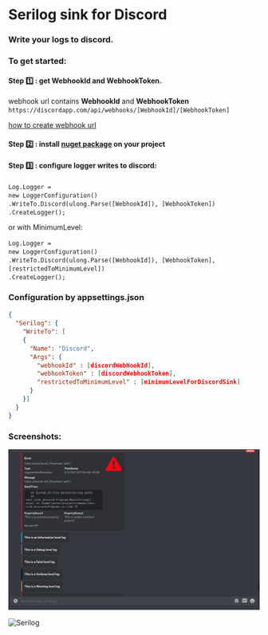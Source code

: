 # Serilog sink for Discord

### Write your logs to discord.

### To get started:
#### Step :one: : get **WebhookId** and **WebhookToken**.

webhook url contains **WebhookId** and **WebhookToken** \
`https://discordapp.com/api/webhooks/[WebhookId]/[WebhookToken]`

[how to create webhook url](https://support.discord.com/hc/en-us/articles/228383668-Intro-to-Webhooks)

#### Step :two: : install [nuget package](https://www.nuget.org/packages/Serilog.Sinks.Discord/) on your project

#### Step :three: : configure logger writes to discord:
 `Log.Logger =` \
  `new LoggerConfiguration()` \
  `.WriteTo.Discord(ulong.Parse([WebhookId]), [WebhookToken])` \
  `.CreateLogger();`

or with MinimumLevel:

`Log.Logger =` \
`new LoggerConfiguration()` \
`.WriteTo.Discord(ulong.Parse([WebhookId]), [WebhookToken], [restrictedToMinimumLevel])` \
`.CreateLogger();`

### Configuration by appsettings.json

```json
{
  "Serilog": {
    "WriteTo": [
    {
      "Name": "Discord",
      "Args": {
        "webhookId" : [discordWebHookId],
        "webhookToken" : [discordWebhookToken],
        "restrictedToMinimumLevel" : [minimumLevelForDiscordSink]
      }
    }]
  }
}
```

### Screenshots:

![Serilog](/Screenshots/logs.png?raw=true)

![Serilog](/Screenshots/logs1.png?raw=true)